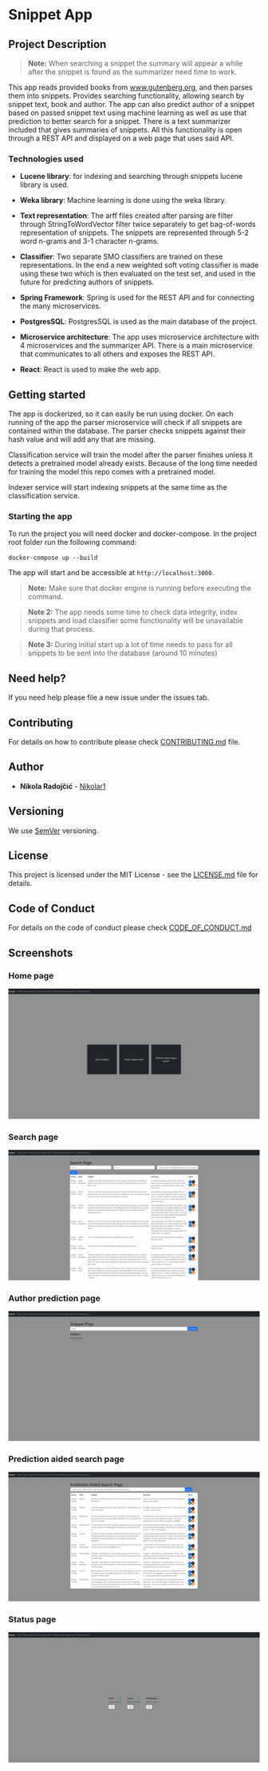# Snippet App

## Project Description
> **Note:** When searching a snippet the summary will appear a while after the snippet is found as the summarizer need time to work.
> 
This app reads provided books from www.gutenberg.org, and then parses them into snippets.
Provides searching functionality, allowing search by snippet text, book and author.
The app can also predict author of a snippet based on passed snippet text using machine learning as well as use that prediction to better search for a snippet.
There is a text summarizer included that gives summaries of snippets.
All this functionality is open through a REST API and displayed on a web page that uses said API.

### Technologies used

* **Lucene library**: for indexing and searching through snippets lucene library is used.

* **Weka library**: Machine learning is done using the weka library. 

* **Text representation**: The arff files created after parsing are filter through StringToWordVector filter twice separately to get bag-of-words representation of snippets.
The snippets are represented through 5-2 word n-grams and 3-1 character n-grams.

* **Classifier**: Two separate SMO classifiers are trained on these representations.
In the end a new weighted soft voting classifier is made using these two which is then evaluated on the test set, and used in the future for predicting authors of snippets.

* **Spring Framework**: Spring is used for the REST API and for connecting the many microservices.

* **PostgresSQL**: PostgresSQL is used as the main database of the project.
* **Microservice architecture**: The app uses microservice architecture with 4 microservices and the summarizer API.
There is a main microservice that communicates to all others and exposes the REST API.
* **React**: React is used to make the web app.

## Getting started
The app is dockerized, so it can easily be run using docker. 
On each running of the app the parser microservice will check if all snippets are contained within the database.
The parser checks snippets against their hash value and will add any that are missing.

Classification service will train the model after the parser finishes unless it detects a pretrained model already exists.
Because of the long time needed for training the model this repo comes with a pretrained model.

Indexer service will start indexing snippets at the same time as the classification service.

### Starting the app
To run the project you will need docker and docker-compose. In the project root folder run the following command:

	docker-compose up --build
	
The app will start and be accessible at `http://localhost:3000`.

> **Note:** Make sure that docker engine is running before executing the command.

> **Note 2:** The app needs some time to check data integrity, index snippets and load classifier some functionality will be unavailable during that process.

> **Note 3:** During initial start up a lot of time needs to pass for all snippets to be sent into the database (around 10 minutes)

## Need help?
If you need help please file a new issue under the issues tab.

## Contributing
For details on how to contribute please check [CONTRIBUTING.md](CONTRIBUTING.md) file.

## Author
* **Nikola Radojčić** - [Nikolar1](https://github.com/Nikolar1)

## Versioning 
We use [SemVer](https://semver.org/) versioning.

## License
This project is licensed under the MIT License - see the [LICENSE.md](LICENSE.md) file for details.

## Code of Conduct 
For details on the code of conduct please check [CODE_OF_CONDUCT.md](CODE_OF_CONDUCT.md)
## Screenshots

### Home page
![Front page](front-page.png)

### Search page
![Search page](search-page.png)

### Author prediction page
![Author prediction page](author-prediction-page.png)

### Prediction aided search page
![Prediction aided search page](prediction-aided-page.png)

### Status page
![Microservice status page](microservice-status-page.png)
